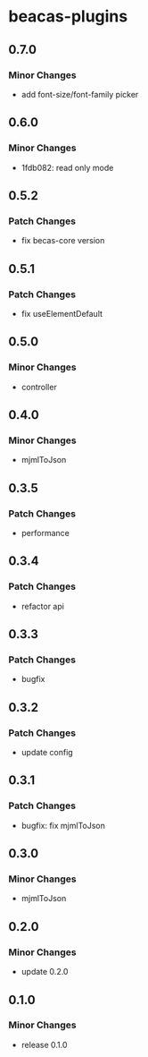 # beacas-plugins

## 0.7.0

### Minor Changes

- add font-size/font-family picker

## 0.6.0

### Minor Changes

- 1fdb082: read only mode

## 0.5.2

### Patch Changes

- fix becas-core version

## 0.5.1

### Patch Changes

- fix useElementDefault

## 0.5.0

### Minor Changes

- controller

## 0.4.0

### Minor Changes

- mjmlToJson

## 0.3.5

### Patch Changes

- performance

## 0.3.4

### Patch Changes

- refactor api

## 0.3.3

### Patch Changes

- bugfix

## 0.3.2

### Patch Changes

- update config

## 0.3.1

### Patch Changes

- bugfix: fix mjmlToJson

## 0.3.0

### Minor Changes

- mjmlToJson

## 0.2.0

### Minor Changes

- update 0.2.0

## 0.1.0

### Minor Changes

- release 0.1.0
